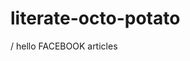 # literate-octo-potato
<head><meta property="fb:pages" content="110669677346106" /> /<head>
<body>
<hi>hello FACEBOOK articles</hi>
<p></p>
</body>
</html>
